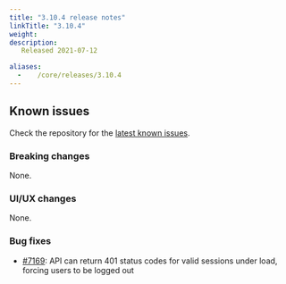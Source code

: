 ```yaml
---
title: "3.10.4 release notes"
linkTitle: "3.10.4"
weight:
description: 
   Released 2021-07-12

aliases:
  -    /core/releases/3.10.4
---
```


## Known issues

Check the repository for the [latest known issues](https://github.com/medic/cht-core/issues?q=is%3Aissue+label%3A%22Affects%3A+3.10.4%22).

### Breaking changes

None.

### UI/UX changes

None.

### Bug fixes

- [#7169](https://github.com/medic/cht-core/issues/7169): API can return 401 status codes for valid sessions under load, forcing users to be logged out
